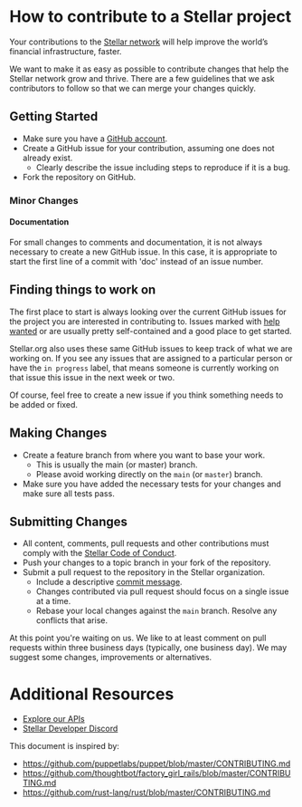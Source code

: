 # How to contribute to a Stellar project

Your contributions to the [Stellar network](https://www.stellar.org/) will help improve the world’s
financial infrastructure, faster.

We want to make it as easy as possible to contribute changes that help the Stellar network grow and
thrive. There are a few guidelines that we ask contributors to follow so that we can merge your
changes quickly.

## Getting Started

* Make sure you have a [GitHub account](https://github.com/signup/free).
* Create a GitHub issue for your contribution, assuming one does not already exist.
  * Clearly describe the issue including steps to reproduce if it is a bug.
* Fork the repository on GitHub.

### Minor Changes

#### Documentation

For small changes to comments and documentation, it is not
always necessary to create a new GitHub issue. In this case, it is
appropriate to start the first line of a commit with 'doc' instead of
an issue number.

## Finding things to work on

The first place to start is always looking over the current GitHub issues for the project you are
interested in contributing to. Issues marked with [help wanted][help-wanted] or are usually pretty
self-contained and a good place to get started.

Stellar.org also uses these same GitHub issues to keep track of what we are working on. If you see
any issues that are assigned to a particular person or have the `in progress` label, that means
someone is currently working on that issue this issue in the next week or two.

Of course, feel free to create a new issue if you think something needs to be added or fixed.


## Making Changes

* Create a feature branch from where you want to base your work.
  * This is usually the main (or master) branch.
  * Please avoid working directly on the `main` (or `master`) branch.
* Make sure you have added the necessary tests for your changes and make sure all tests pass.

## Submitting Changes

* All content, comments, pull requests and other contributions must comply with the
  [Stellar Code of Conduct][coc].
* Push your changes to a topic branch in your fork of the repository.
* Submit a pull request to the repository in the Stellar
  organization.
  * Include a descriptive [commit message][commit-msg].
  * Changes contributed via pull request should focus on a single issue at a time.
  * Rebase your local changes against the `main` branch. Resolve any conflicts that arise.


At this point you're waiting on us. We like to at least comment on pull requests within three
business days (typically, one business day). We may suggest some changes, improvements or
alternatives.

# Additional Resources

* [Explore our APIs](https://developers.stellar.org/docs)
* [Stellar Developer Discord](https://discord.com/invite/stellardev)

This document is inspired by:

* https://github.com/puppetlabs/puppet/blob/master/CONTRIBUTING.md
* https://github.com/thoughtbot/factory_girl_rails/blob/master/CONTRIBUTING.md
* https://github.com/rust-lang/rust/blob/master/CONTRIBUTING.md

[help-wanted]: https://github.com/issues?q=is%3Aopen+is%3Aissue+user%3Astellar+label%3A%22help+wanted%22
[commit-msg]: https://github.com/erlang/otp/wiki/Writing-good-commit-messages
[coc]: https://github.com/stellar/.github/blob/master/CODE_OF_CONDUCT.md
